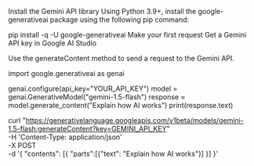 Install the Gemini API library
Using Python 3.9+, install the google-generativeai package using the following pip command:


pip install -q -U google-generativeai
Make your first request
Get a Gemini API key in Google AI Studio

Use the generateContent method to send a request to the Gemini API.


import google.generativeai as genai

genai.configure(api_key="YOUR_API_KEY")
model = genai.GenerativeModel("gemini-1.5-flash")
response = model.generate_content("Explain how AI works")
print(response.text)

curl "https://generativelanguage.googleapis.com/v1beta/models/gemini-1.5-flash:generateContent?key=GEMINI_API_KEY" \
-H 'Content-Type: application/json' \
-X POST \
-d '{
  "contents": [{
    "parts":[{"text": "Explain how AI works"}]
    }]
   }'